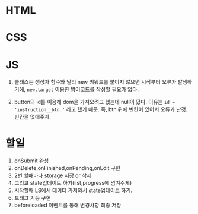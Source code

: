 # HTML

# CSS

# JS

1. 클래스는 생성자 함수와 달리 new 키워드를 붙이지 않으면 시작부터 오류가 발생하기에, `new.target` 이용한 방어코드를 작성할 필요가 없다.

2. button의 id를 이용해 dom을 가져오려고 했는데 null이 떴다. 이유는 `id = 'instruction__btn '` 라고 했기 때문. 즉, btn 뒤에 빈칸이 있어서 오류가 난것. 빈칸을 없애주자.

# 할일

1. onSubmit 완성
2. onDelete,onFinished,onPending,onEdit 구현
3. 2번 할때마다 storage 저장 or 삭제
4. 그리고 state업데이트 하기(list,progress에 넘겨주게)
5. 시작할때 LS에서 데이터 가져와서 state업데이트 하기.
6. 드래그 기능 구현
7. beforeloaded 이벤트를 통해 변경사항 최종 저장
